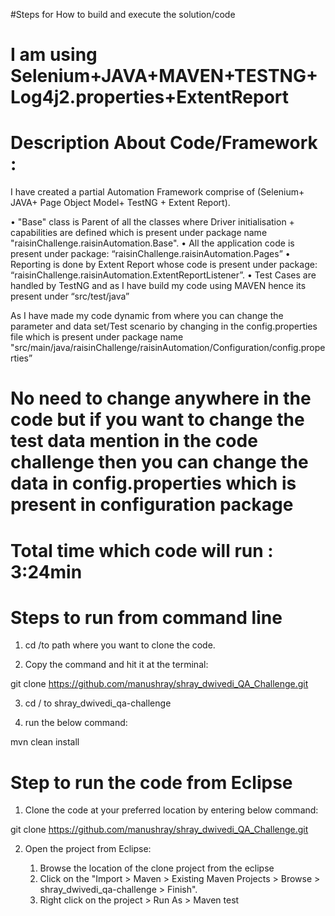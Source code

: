 #Steps for How to build and execute the solution/code

# I am using Selenium+JAVA+MAVEN+TESTNG+Log4j2.properties+ExtentReport


# Description About Code/Framework :

I have created a partial Automation Framework comprise of (Selenium+ JAVA+ Page Object Model+ TestNG + Extent Report).
 
• "Base" class is Parent of all the classes where Driver initialisation + capabilities are defined which is present under package name "raisinChallenge.raisinAutomation.Base".
• All the application code is present under package: “raisinChallenge.raisinAutomation.Pages”
• Reporting is done by Extent Report whose code is present under package: “raisinChallenge.raisinAutomation.ExtentReportListener”. 
• Test Cases are handled by TestNG and as I have build my code using MAVEN hence its present under “src/test/java”

As I have made my code dynamic from where you can change the parameter and data set/Test scenario by changing in the config.properties file which is present under package name "src/main/java/raisinChallenge/raisinAutomation/Configuration/config.properties”



# No need to change anywhere in the code but if you want to change the test data mention in the code challenge then you can change the data in config.properties which is present in configuration package 

# Total time which code will run  : 3:24min

# Steps to run from command line

1. cd /to path where you want to clone the code.

2. Copy the command and hit it at the terminal:

git clone https://github.com/manushray/shray_dwivedi_QA_Challenge.git

3. cd / to shray_dwivedi_qa-challenge

4. run the below command:

mvn clean install


# Step to run the code from Eclipse

1. Clone the code at your preferred location by entering below command:

git clone https://github.com/manushray/shray_dwivedi_QA_Challenge.git

2. Open the project from Eclipse:

   	 1. Browse the location of the clone project from the eclipse
	 2. Click on the "Import > Maven > Existing Maven Projects > Browse > shray_dwivedi_qa-challenge > Finish".
	 3. Right click on the project > Run As > Maven test
